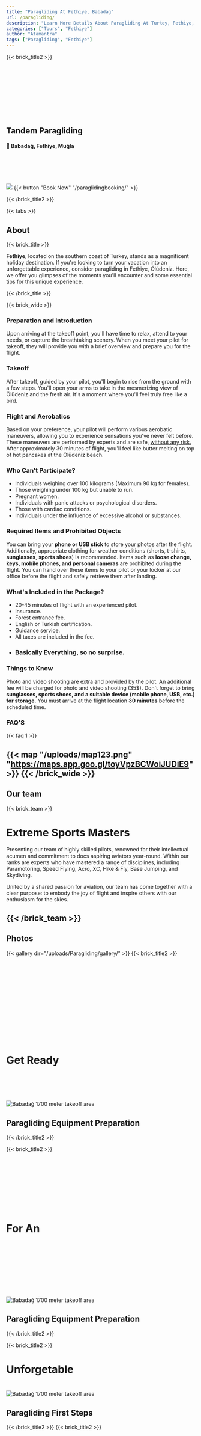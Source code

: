 ```yaml
---
title: "Paragliding At Fethiye, Babadag"
url: /paragliding/
description: "Learn More Details About Paragliding At Turkey, Fethiye, Oludeniz"
categories: ["Tours", "Fethiye"]
author: "Atamantra"
tags: ["Paragliding", "Fethiye"]
---
```

{{< brick_title2 >}}
# ‎ 
# ‎ 
## Tandem Paragliding
#### 📍 Babadağ, Fethiye, Muğla 

# ‎ 

![](/uploads/Paragliding/pg360.jpg)
{{< button "Book Now" "/paraglidingbooking/" >}}

{{< /brick_title2 >}}

{{< tabs >}}

## About
{{< brick_title >}}

**Fethiye**, located on the southern coast of Turkey, stands as a magnificent holiday destination. If you're looking to turn your vacation into an unforgettable experience, consider paragliding in Fethiye, Ölüdeniz. Here, we offer you glimpses of the moments you'll encounter and some essential tips for this unique experience.

{{< /brick_title >}}

{{< brick_wide >}}

### Preparation and Introduction
Upon arriving at the takeoff point, you'll have time to relax, attend to your needs, or capture the breathtaking scenery. When you meet your pilot for takeoff, they will provide you with a brief overview and prepare you for the flight.

### Takeoff
After takeoff, guided by your pilot, you'll begin to rise from the ground with a few steps. You'll open your arms to take in the mesmerizing view of Ölüdeniz and the fresh air. It's a moment where you'll feel truly free like a bird.

### Flight and Aerobatics

Based on your preference, your pilot will perform various aerobatic maneuvers, allowing you to experience sensations you've never felt before. These maneuvers are performed by experts and are safe, <u>without any risk.</u> After approximately 30 minutes of flight, you'll feel like butter melting on top of hot pancakes at the Ölüdeniz beach.

### Who Can't Participate?

- Individuals weighing over 100 kilograms (Maximum 90 kg for females).
- Those weighing under 100 kg but unable to run.
- Pregnant women.
- Individuals with panic attacks or psychological disorders.
- Those with cardiac conditions.
- Individuals under the influence of excessive alcohol or substances.

### Required Items and Prohibited Objects

You can bring your **phone or USB stick** to store your photos after the flight. Additionally, appropriate clothing for weather conditions (shorts, t-shirts, **sunglasses**, **sports shoes**) is recommended. Items such as **loose change, keys, mobile phones, and personal cameras** are prohibited during the flight. You can hand over these items to your pilot or your locker at our office before the flight and safely retrieve them after landing.

### What's Included in the Package?

- 20-45 minutes of flight with an experienced pilot.
- Insurance.
- Forest entrance fee.
- English or Turkish certification.
- Guidance service.
- All taxes are included in the fee.
- ### Basically Everything, so no surprise.

### Things to Know

Photo and video shooting are extra and provided by the pilot.
An additional fee will be charged for photo and video shooting (35$).
Don't forget to bring **sunglasses, sports shoes, and a suitable device (mobile phone, USB, etc.) for storage.**
You must arrive at the flight location **30 minutes** before the scheduled time.

### FAQ'S

{{< faq 1 >}}


{{< map "/uploads/map123.png" "https://maps.app.goo.gl/toyVpzBCWoiJUDiE9" >}}
{{< /brick_wide >}}
---
## Our team

{{< brick_team >}}

# Extreme Sports Masters
Presenting our team of highly skilled pilots, renowned for their intellectual acumen and commitment to docs aspiring aviators year-round. Within our ranks are experts who have mastered a range of disciplines, including Paramotoring, Speed Flying, Acro, XC, Hike & Fly, Base Jumping, and Skydiving.

United by a shared passion for aviation, our team has come together with a clear purpose: to embody the joy of flight and inspire others with our enthusiasm for the skies.

{{< /brick_team >}}
---
## Photos 
{{< gallery dir="/uploads/Paragliding/gallery/" >}}
{{< brick_title2 >}}

# ‎ 
# ‎ 
# ‎ 
# Get Ready
# ‎ 


![Babadağ 1700 meter takeoff area](/uploads/photos/1-min.jpg)
## Paragliding Equipment Preparation

{{< /brick_title2 >}}

{{< brick_title2 >}}
# ‎ 
# ‎ 
# For An
# ‎ 
# ‎ 
![Babadağ 1700 meter takeoff area](/uploads/photos/2-min.jpg)
## Paragliding Equipment Preparation

{{< /brick_title2 >}}

{{< brick_title2 >}}
#
# Unforgetable
#
![Babadağ 1700 meter takeoff area](/uploads/photos/4-min.jpg)
## Paragliding First Steps


{{< /brick_title2 >}}
{{< brick_title2 >}}
# ‎ 
# ‎ 
# ‎ 
# ‎ 
# Journey
#
# ‎ 
![Babadağ 1700 meter takeoff area](/uploads/photos/fp-min.jpg)
## Paragliding First Steps
{{< /brick_title2 >}}
---
## Videos
{{< brick_title2 >}}
{{< video "/uploads/Paragliding/paraglidingvideo.mp4" >}}

{{< video "/uploads/video/hava.webm" >}}
The flight will take around 20-25 minutes, If the weather is good we try our best to fly more than that if the passanger feels relaxed
{{< /brick_title2 >}}

{{< brick_title2 >}}
# Acrobatics (optional)
{{< video "/uploads/video/acro.webm" >}}
This Manover is called The Helicopter. Dont Panic We Only Do this when the Passangers Feel Relaxed and wish's to do acrobatics.
{{< /brick_title2 >}}
---
{{< /tabs >}}
{{< brick_prices >}}
---
**Extreme**
### Tandem Paragliding

![Ölüdeniz pirate boat](/uploads/paragliding/5.jpg)

Everyone Can Do This Activity!
### _$_**150**/Per Person
#
### What Is Included?
- Insurance
- 7/24 Customer Service
- Babadag Entry Fee
- Transfer
- Snacks
- Acrobatics (optional)
#
### What To Bring?
- 🧴 **Sunscreen**
- 🥾 **Shoes**
- 🕶️ **Sunglasses**
- 🧥 Jacket (Optional)
- 💵 **Cash**
#
### What's Not Included?
GoPro Footage + 30 USD 

[Book Now](/paraglidingbooking/)

{{< /brick_prices >}}


{{< brick_cta >}}{{< /brick_cta >}}